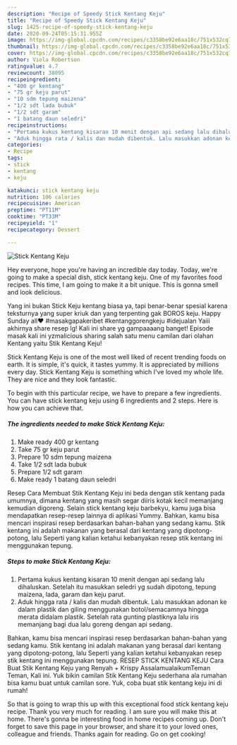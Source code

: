 ```yaml
---
description: "Recipe of Speedy Stick Kentang Keju"
title: "Recipe of Speedy Stick Kentang Keju"
slug: 1425-recipe-of-speedy-stick-kentang-keju
date: 2020-09-24T05:15:31.955Z
image: https://img-global.cpcdn.com/recipes/c3358be92e6aa18c/751x532cq70/stick-kentang-keju-foto-resep-utama.jpg
thumbnail: https://img-global.cpcdn.com/recipes/c3358be92e6aa18c/751x532cq70/stick-kentang-keju-foto-resep-utama.jpg
cover: https://img-global.cpcdn.com/recipes/c3358be92e6aa18c/751x532cq70/stick-kentang-keju-foto-resep-utama.jpg
author: Viola Robertson
ratingvalue: 4.7
reviewcount: 38095
recipeingredient:
- "400 gr kentang"
- "75 gr keju parut"
- "10 sdm tepung maizena"
- "1/2 sdt lada bubuk"
- "1/2 sdt garam"
- "1 batang daun seledri"
recipeinstructions:
- "Pertama kukus kentang kisaran 10 menit dengan api sedang lalu dihaluskan. Setelah itu masukkan seledri yg sudah dipotong, tepung maizena, lada, garam dan keju parut."
- "Aduk hingga rata / kalis dan mudah dibentuk. Lalu masukkan adonan ke dalam plastik dan giling menggunakan botol/semacamnya hingga merata didalam plastik. Setelah rata gunting plastiknya lalu iris memanjang bagi dua lalu goreng dengan api sedang."
categories:
- Recipe
tags:
- stick
- kentang
- keju

katakunci: stick kentang keju 
nutrition: 106 calories
recipecuisine: American
preptime: "PT11M"
cooktime: "PT33M"
recipeyield: "1"
recipecategory: Dessert

---
```



![Stick Kentang Keju](https://img-global.cpcdn.com/recipes/c3358be92e6aa18c/751x532cq70/stick-kentang-keju-foto-resep-utama.jpg)

Hey everyone, hope you're having an incredible day today. Today, we're going to make a special dish, stick kentang keju. One of my favorites food recipes. This time, I am going to make it a bit unique. This is gonna smell and look delicious.

Yang ini bukan Stick Keju kentang biasa ya, tapi benar-benar spesial karena teksturnya yang super kriuk dan yang terpenting gak BOROS keju. Happy Sunday all❤️ #masakgapakeribet #kentanggorengkeju #idejualan Yaiii akhirnya share resep lg! Kali ini share yg gampaaaang banget! Episode masak kali ini yzmalicious sharing salah satu menu camilan dari olahan Kentang yaitu Stik Kentang Keju!

Stick Kentang Keju is one of the most well liked of recent trending foods on earth. It is simple, it's quick, it tastes yummy. It is appreciated by millions every day. Stick Kentang Keju is something which I've loved my whole life. They are nice and they look fantastic.


To begin with this particular recipe, we have to prepare a few ingredients. You can have stick kentang keju using 6 ingredients and 2 steps. Here is how you can achieve that.

<!--inarticleads1-->

##### The ingredients needed to make Stick Kentang Keju:

1. Make ready 400 gr kentang
1. Take 75 gr keju parut
1. Prepare 10 sdm tepung maizena
1. Take 1/2 sdt lada bubuk
1. Prepare 1/2 sdt garam
1. Make ready 1 batang daun seledri


Resep Cara Membuat Stik Kentang Keju ini beda dengan stik kentang pada umumnya, dimana kentang yang masih segar diiris kotak kecil memanjang kemudian digoreng. Selain stick kentang keju barbekyu, kamu juga bisa mendapatkan resep-resep lainnya di aplikasi Yummy. Bahkan, kamu bisa mencari inspirasi resep berdasarkan bahan-bahan yang sedang kamu. Stik kentang ini adalah makanan yang berasal dari kentang yang dipotong-potong, lalu Seperti yang kalian ketahui kebanyakan resep stik kentang ini menggunakan tepung. 

<!--inarticleads2-->

##### Steps to make Stick Kentang Keju:

1. Pertama kukus kentang kisaran 10 menit dengan api sedang lalu dihaluskan. Setelah itu masukkan seledri yg sudah dipotong, tepung maizena, lada, garam dan keju parut.
1. Aduk hingga rata / kalis dan mudah dibentuk. Lalu masukkan adonan ke dalam plastik dan giling menggunakan botol/semacamnya hingga merata didalam plastik. Setelah rata gunting plastiknya lalu iris memanjang bagi dua lalu goreng dengan api sedang.


Bahkan, kamu bisa mencari inspirasi resep berdasarkan bahan-bahan yang sedang kamu. Stik kentang ini adalah makanan yang berasal dari kentang yang dipotong-potong, lalu Seperti yang kalian ketahui kebanyakan resep stik kentang ini menggunakan tepung. RESEP STICK KENTANG KEJU Cara Buat Stik Kentang Keju yang Renyah + Krispy AssalamualaikumTeman Teman, Kali ini. Yuk bikin camilan Stik Kentang Keju sederhana ala rumahan bisa kamu buat untuk camilan sore. Yuk, coba buat stik kentang keju ini di rumah! 

So that is going to wrap this up with this exceptional food stick kentang keju recipe. Thank you very much for reading. I am sure you will make this at home. There's gonna be interesting food in home recipes coming up. Don't forget to save this page in your browser, and share it to your loved ones, colleague and friends. Thanks again for reading. Go on get cooking!
